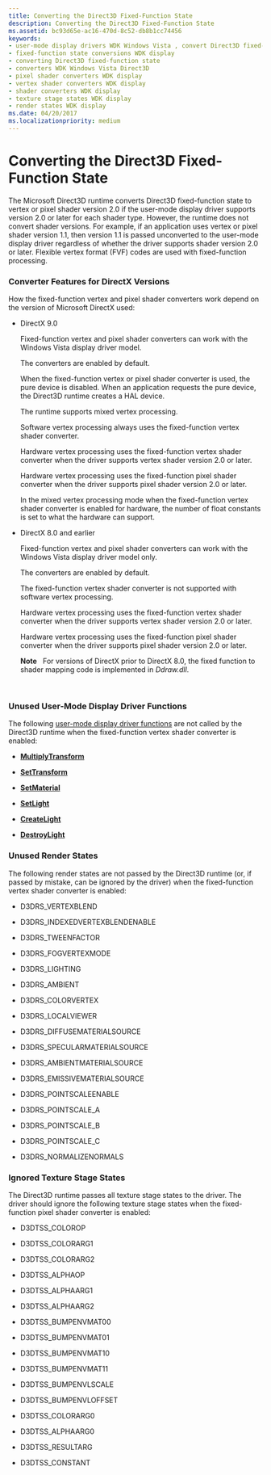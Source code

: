```yaml
---
title: Converting the Direct3D Fixed-Function State
description: Converting the Direct3D Fixed-Function State
ms.assetid: bc93d65e-ac16-470d-8c52-db8b1cc74456
keywords:
- user-mode display drivers WDK Windows Vista , convert Direct3D fixed-function state
- fixed-function state conversions WDK display
- converting Direct3D fixed-function state
- converters WDK Windows Vista Direct3D
- pixel shader converters WDK display
- vertex shader converters WDK display
- shader converters WDK display
- texture stage states WDK display
- render states WDK display
ms.date: 04/20/2017
ms.localizationpriority: medium
---
```


# Converting the Direct3D Fixed-Function State


The Microsoft Direct3D runtime converts Direct3D fixed-function state to vertex or pixel shader version 2.0 if the user-mode display driver supports version 2.0 or later for each shader type. However, the runtime does not convert shader versions. For example, if an application uses vertex or pixel shader version 1.1, then version 1.1 is passed unconverted to the user-mode display driver regardless of whether the driver supports shader version 2.0 or later. Flexible vertex format (FVF) codes are used with fixed-function processing.

### <span id="converter_features_for_directx_versions"></span><span id="CONVERTER_FEATURES_FOR_DIRECTX_VERSIONS"></span>Converter Features for DirectX Versions

How the fixed-function vertex and pixel shader converters work depend on the version of Microsoft DirectX used:

-   DirectX 9.0

    Fixed-function vertex and pixel shader converters can work with the Windows Vista display driver model.

    The converters are enabled by default.

    When the fixed-function vertex or pixel shader converter is used, the pure device is disabled. When an application requests the pure device, the Direct3D runtime creates a HAL device.

    The runtime supports mixed vertex processing.

    Software vertex processing always uses the fixed-function vertex shader converter.

    Hardware vertex processing uses the fixed-function vertex shader converter when the driver supports vertex shader version 2.0 or later.

    Hardware vertex processing uses the fixed-function pixel shader converter when the driver supports pixel shader version 2.0 or later.

    In the mixed vertex processing mode when the fixed-function vertex shader converter is enabled for hardware, the number of float constants is set to what the hardware can support.

-   DirectX 8.0 and earlier

    Fixed-function vertex and pixel shader converters can work with the Windows Vista display driver model only.

    The converters are enabled by default.

    The fixed-function vertex shader converter is not supported with software vertex processing.

    Hardware vertex processing uses the fixed-function vertex shader converter when the driver supports vertex shader version 2.0 or later.

    Hardware vertex processing uses the fixed-function pixel shader converter when the driver supports pixel shader version 2.0 or later.

    **Note**   For versions of DirectX prior to DirectX 8.0, the fixed function to shader mapping code is implemented in *Ddraw.dll*.

     

### <span id="unused_user_mode_display_driver_functions"></span><span id="UNUSED_USER_MODE_DISPLAY_DRIVER_FUNCTIONS"></span>Unused User-Mode Display Driver Functions

The following [user-mode display driver functions](https://msdn.microsoft.com/library/windows/hardware/ff570118) are not called by the Direct3D runtime when the fixed-function vertex shader converter is enabled:

-   [**MultiplyTransform**](https://msdn.microsoft.com/library/windows/hardware/ff568516)

-   [**SetTransform**](https://msdn.microsoft.com/library/windows/hardware/ff569687)

-   [**SetMaterial**](https://msdn.microsoft.com/library/windows/hardware/ff569540)

-   [**SetLight**](https://msdn.microsoft.com/library/windows/hardware/ff569539)

-   [**CreateLight**](https://msdn.microsoft.com/library/windows/hardware/ff540658)

-   [**DestroyLight**](https://msdn.microsoft.com/library/windows/hardware/ff552778)

### <span id="unused_render_states"></span><span id="UNUSED_RENDER_STATES"></span>Unused Render States

The following render states are not passed by the Direct3D runtime (or, if passed by mistake, can be ignored by the driver) when the fixed-function vertex shader converter is enabled:

-   D3DRS\_VERTEXBLEND

-   D3DRS\_INDEXEDVERTEXBLENDENABLE

-   D3DRS\_TWEENFACTOR

-   D3DRS\_FOGVERTEXMODE

-   D3DRS\_LIGHTING

-   D3DRS\_AMBIENT

-   D3DRS\_COLORVERTEX

-   D3DRS\_LOCALVIEWER

-   D3DRS\_DIFFUSEMATERIALSOURCE

-   D3DRS\_SPECULARMATERIALSOURCE

-   D3DRS\_AMBIENTMATERIALSOURCE

-   D3DRS\_EMISSIVEMATERIALSOURCE

-   D3DRS\_POINTSCALEENABLE

-   D3DRS\_POINTSCALE\_A

-   D3DRS\_POINTSCALE\_B

-   D3DRS\_POINTSCALE\_C

-   D3DRS\_NORMALIZENORMALS

### <span id="ignored_texture_stage_states"></span><span id="IGNORED_TEXTURE_STAGE_STATES"></span>Ignored Texture Stage States

The Direct3D runtime passes all texture stage states to the driver. The driver should ignore the following texture stage states when the fixed-function pixel shader converter is enabled:

-   D3DTSS\_COLOROP

-   D3DTSS\_COLORARG1

-   D3DTSS\_COLORARG2

-   D3DTSS\_ALPHAOP

-   D3DTSS\_ALPHAARG1

-   D3DTSS\_ALPHAARG2

-   D3DTSS\_BUMPENVMAT00

-   D3DTSS\_BUMPENVMAT01

-   D3DTSS\_BUMPENVMAT10

-   D3DTSS\_BUMPENVMAT11

-   D3DTSS\_BUMPENVLSCALE

-   D3DTSS\_BUMPENVLOFFSET

-   D3DTSS\_COLORARG0

-   D3DTSS\_ALPHAARG0

-   D3DTSS\_RESULTARG

-   D3DTSS\_CONSTANT

 

 





